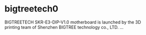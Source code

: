 # bigtreetech0
BIGTREETECH SKR-E3-DIP-V1.0 motherboard is launched by the 3D printing team of Shenzhen BIGTREE technology co., LTD. …
